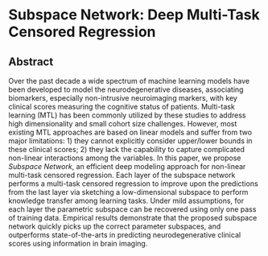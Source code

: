 # Subspace Network: Deep Multi-Task Censored Regression

## Abstract
Over the past decade a wide spectrum of machine learning models have been 
developed to model the neurodegenerative diseases, associating biomarkers, especially
non-intrusive neuroimaging markers, with key clinical scores measuring
the cognitive status of patients. Multi-task learning (MTL) has been commonly utilized by these studies to address high dimensionality and small cohort size challenges. However, most existing MTL 
approaches are based on linear models and suffer from two major limitations: 1) they cannot
explicitly consider upper/lower bounds in these clinical scores; 2) they lack the capability to capture complicated non-linear interactions among the variables. In this paper, we propose *Subspace Network*, an efficient
deep modeling approach for non-linear multi-task censored regression. Each
layer of the subspace network performs a multi-task censored regression to
improve upon the predictions from the last layer via sketching a 
low-dimensional subspace to perform knowledge transfer among learning tasks. Under mild assumptions, for each layer the parametric
subspace can be recovered using only one pass of training data. Empirical results demonstrate that the proposed subspace network quickly picks up 
the correct parameter subspaces, and outperforms state-of-the-arts in predicting 
neurodegenerative clinical scores using information in brain imaging. 


